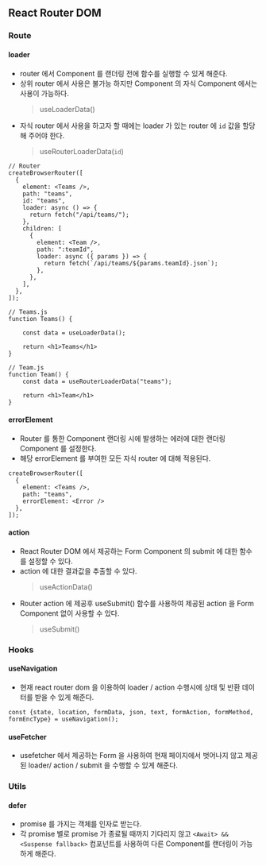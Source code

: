 ## React Router DOM

### Route

#### loader

- router 에서 Component 를 랜더링 전에 함수를 실행할 수 있게 해준다.
- 상위 router 에서 사용은 불가능 하지만 Component 의 자식 Component 에서는 사용이 가능하다.
  > useLoaderData()
- 자식 router 에서 사용을 하고자 할 때에는 loader 가 있는 router 에 `id` 값을 할당해 주어야 한다.
  > useRouterLoaderData(`id`)


```
// Router
createBrowserRouter([
  {
    element: <Teams />,
    path: "teams",
    id: "teams",
    loader: async () => {
      return fetch("/api/teams/");
    },
    children: [
      {
        element: <Team />,
        path: ":teamId",
        loader: async ({ params }) => {
          return fetch(`/api/teams/${params.teamId}.json`);
        },
      },
    ],
  },
]);

// Teams.js
function Teams() {

    const data = useLoaderData();

    return <h1>Teams</h1>
}

// Team.js
function Team() {
    const data = useRouterLoaderData("teams");

    return <h1>Team</h1>
}

```

#### errorElement
- Router 를 통한 Component 랜더링 시에 발생하는 에러에 대한 랜더링 Component 를 설정한다.
- 해당 errorElement 를 부여한 모든 자식 router 에 대해 적용된다.

```
createBrowserRouter([
  {
    element: <Teams />,
    path: "teams",
    errorElement: <Error />
  },
]);
```

#### action
- React Router DOM 에서 제공하는 Form Component 의 submit 에 대한 함수를 설정할 수 있다.
- action 에 대한 결과값을 추출할 수 있다.
  > useActionData()
- Router action 에 제공후 useSubmit() 함수를 사용하여 제공된 action 을 Form Component 없이 사용할 수 있다.
  > useSubmit()


### Hooks

#### useNavigation
- 현재 react router dom 을 이용하여 loader / action 수행시에 상태 및 반환 데이터를 받을 수 있게 해준다.

```
const {state, location, formData, json, text, formAction, formMethod, formEncType} = useNavigation();
```

#### useFetcher
- usefetcher 에서 제공하는 Form 을 사용하여 현재 페이지에서 벗어나지 않고 제공된 loader/ action / submit 을 수행할 수 있게 해준다.

### Utils

#### defer
- promise 를 가지는 객체를 인자로 받는다.
- 각 promise 별로 promise 가 종료될 때까지 기다리지 않고 `<Await> && <Suspense fallback>` 컴포넌트를 사용하여 다른 Component를 랜더링이 가능하게 해준다.